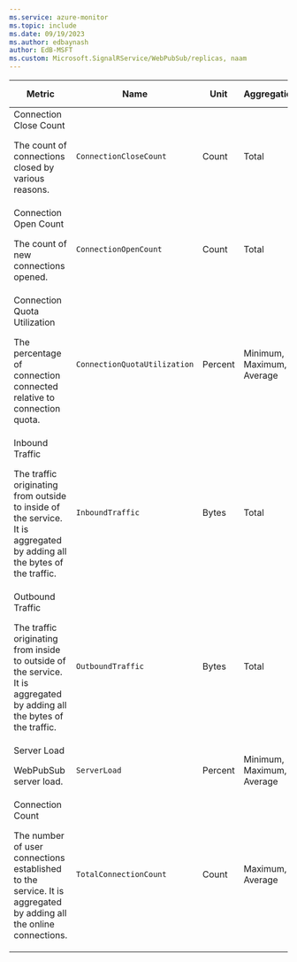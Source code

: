 ```yaml
---
ms.service: azure-monitor
ms.topic: include
ms.date: 09/19/2023
ms.author: edbaynash
author: EdB-MSFT
ms.custom: Microsoft.SignalRService/WebPubSub/replicas, naam
---
```

  
  
|Metric|Name|Unit|Aggregation|Dimensions|Time Grains|DS Export|
|---|---|---|---|---|---|---|
|Connection Close Count<p><p>The count of connections closed by various reasons. |`ConnectionCloseCount` |Count |Total |ConnectionCloseCategory|PT1M |Yes|
|Connection Open Count<p><p>The count of new connections opened. |`ConnectionOpenCount` |Count |Total |No Dimensions|PT1M |Yes|
|Connection Quota Utilization<p><p>The percentage of connection connected relative to connection quota. |`ConnectionQuotaUtilization` |Percent |Minimum, Maximum, Average |No Dimensions|PT1M |Yes|
|Inbound Traffic<p><p>The traffic originating from outside to inside of the service. It is aggregated by adding all the bytes of the traffic. |`InboundTraffic` |Bytes |Total |No Dimensions|PT1M |Yes|
|Outbound Traffic<p><p>The traffic originating from inside to outside of the service. It is aggregated by adding all the bytes of the traffic. |`OutboundTraffic` |Bytes |Total |No Dimensions|PT1M |Yes|
|Server Load<p><p>WebPubSub server load. |`ServerLoad` |Percent |Minimum, Maximum, Average |No Dimensions|PT1M |No|
|Connection Count<p><p>The number of user connections established to the service. It is aggregated by adding all the online connections. |`TotalConnectionCount` |Count |Maximum, Average |No Dimensions|PT1M |Yes|
